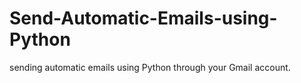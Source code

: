 # Send-Automatic-Emails-using-Python
sending automatic emails using Python through your Gmail account.
